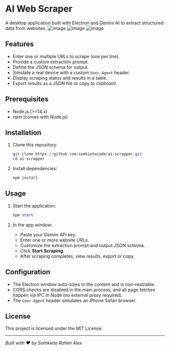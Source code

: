 # AI Web Scraper

A desktop application built with Electron and Gemini AI to extract structured data from websites.
![image](https://github.com/user-attachments/assets/f7190915-c0e2-4500-9db9-51bf6d4c78d3)
![image](https://github.com/user-attachments/assets/383ac229-f1c1-46d5-b4d8-714c11ae9d5b)
![image](https://github.com/user-attachments/assets/e4464603-d1a5-4006-b3dc-dcc71a37bfc0)


## Features

- Enter one or multiple URLs to scrape (one per line).
- Provide a custom extraction prompt.
- Define the JSON schema for output.
- Simulate a real device with a custom `User-Agent` header.
- Display scraping status and results in a table.
- Export results as a JSON file or copy to clipboard.

## Prerequisites

- Node.js (>=14.x)
- npm (comes with Node.js)

## Installation

1. Clone this repository:
   ```powershell
   git clone https://github.com/somkietacode/ai-scrapper.git
   cd ai-scrapper
   ```

2. Install dependencies:
   ```powershell
   npm install
   ```

## Usage

1. Start the application:
   ```powershell
   npm start
   ```

2. In the app window:
   - Paste your Gemini API key.
   - Enter one or more website URLs.
   - Customize the extraction prompt and output JSON schema.
   - Click **Start Scraping**.
   - After scraping completes, view results, export or copy.

## Configuration

- The Electron window auto-sizes to the content and is non-resizable.
- CORS checks are disabled in the main process, and all page fetches happen via IPC in Node (no external proxy required).
- The `User-Agent` header simulates an iPhone Safari browser.

## License

This project is licensed under the MIT License.

---

*Built with ❤️ by Somkieta Rahim Alex*
